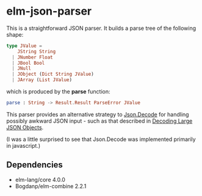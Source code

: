 elm-json-parser
===============

This is a straightforward JSON parser.  It builds a parse tree of the following shape:

```elm
type JValue = 
    JString String
  | JNumber Float
  | JBool Bool
  | JNull
  | JObject (Dict String JValue)
  | JArray (List JValue)
```

which is produced by the __parse__ function:

```elm
parse : String -> Result.Result ParseError JValue
```

This parser provides an alternative strategy to [Json.Decode](http://package.elm-lang.org/packages/elm-lang/core/4.0.5/Json-Decode) for handling possibly awkward JSON input - such as that described in [Decoding Large JSON Objects](https://www.brianthicks.com/post/2016/08/22/decoding-large-json-objects-a-summary/).

(I was a little surprised to see that Json.Decode was implemented primarily in javascript.)
     
Dependencies
------------

*  elm-lang/core 4.0.0
*  Bogdanp/elm-combine 2.2.1

